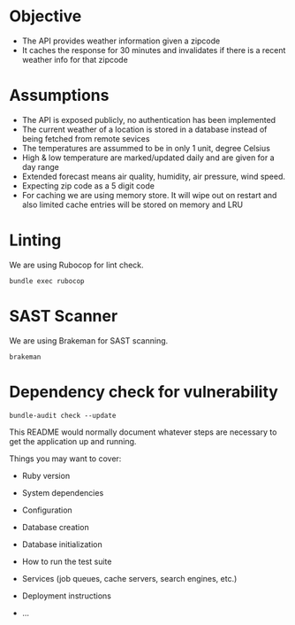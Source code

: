 # Objective

* The API provides weather information given a zipcode
* It caches the response for 30 minutes and invalidates if there is a recent weather info for that zipcode

# Assumptions

* The API is exposed publicly, no authentication has been implemented
* The current weather of a location is stored in a database instead of being fetched from remote sevices
* The temperatures are assummed to be in only 1 unit, degree Celsius
* High & low temperature are marked/updated daily and are given for a day range
* Extended forecast means air quality, humidity, air pressure, wind speed.
* Expecting zip code as a 5 digit code
* For caching we are using memory store. It will wipe out on restart and also limited cache entries will be stored on memory and LRU

# Linting
We are using Rubocop for lint check.

`bundle exec rubocop`

# SAST Scanner
We are using Brakeman for SAST scanning.

`brakeman`

# Dependency check for vulnerability

`bundle-audit check --update`





This README would normally document whatever steps are necessary to get the
application up and running.

Things you may want to cover:

* Ruby version

* System dependencies

* Configuration

* Database creation

* Database initialization

* How to run the test suite

* Services (job queues, cache servers, search engines, etc.)

* Deployment instructions

* ...
